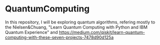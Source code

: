 # QuantumComputing

In this repository, I will be exploring quantum algorithms, refering mostly to the Nielsen&Chuang, "Learn Quantum Computing with Python and IBM Quantum Experience" and https://medium.com/qiskit/learn-quantum-computing-with-these-seven-projects-7478d90d125a
